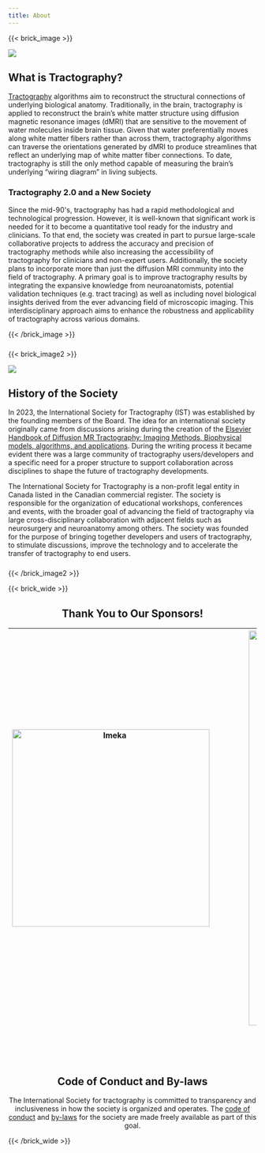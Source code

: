 ```yaml
---
title: About
---
```

{{< brick_image >}}

![](/uploads/tractograms/CST_3D_overlay.png)



## What is Tractography?

<a href="https://en.wikipedia.org/wiki/Tractography">Tractography</a> algorithms aim to reconstruct the structural connections of underlying biological anatomy. Traditionally, in the brain, tractography is applied to reconstruct the brain’s white matter structure using diffusion magnetic resonance images (dMRI) that are sensitive to the movement of water molecules inside brain tissue. Given that water preferentially moves along white matter fibers rather than across them, tractography algorithms can traverse the orientations generated by dMRI to produce streamlines that reflect an underlying map of white matter fiber connections. To date, tractography is still the only method capable of measuring the brain’s underlying “wiring diagram” in living subjects.

<h3> Tractography 2.0 and a New Society </h3>

Since the mid-90's, tractography has had a rapid methodological and technological progression. However, it is well-known that significant work is needed for it to become a quantitative tool ready for the industry and clinicians. To that end, the society was created in part to pursue large-scale collaborative projects to address the accuracy and precision of tractography methods while also increasing the accessibility of tractography for clinicians and non-expert users. Additionally, the society plans to incorporate more than just the diffusion MRI community into the field of tractography. A primary goal is to improve tractography results by integrating the expansive knowledge from neuroanatomists, potential validation techniques (e.g. tract tracing) as well as including novel biological insights derived from the ever advancing field of microscopic imaging. This interdisciplinary approach aims to enhance the robustness and applicability of tractography across various domains.

{{< /brick_image >}}
<h3 id="anchor1"></h3>
{{< brick_image2 >}}

![](/uploads/tractograms/PLI_HIST.png)



## History of the Society

In 2023, the International Society for Tractography (IST) was established by the founding members of the Board. The idea for an international society originally came from discussions arising during the creation of the <a href="https://shop.elsevier.com/books/handbook-of-diffusion-mr-tractography/acqua/978-0-12-818894-1">Elsevier Handbook of Diffusion MR Tractography: Imaging Methods, Biophysical models, algorithms, and applications</a>. During the writing process it became evident there was a large community of tractography users/developers and a specific need for a proper structure to support collaboration across disciplines to shape the future of tractography developments.

The International Society for Tractography is a non-profit legal entity in Canada listed in the Canadian commercial register.  The society is responsible for the organization of educational workshops, conferences and events, with the broader goal of advancing the field of tractography via large cross-disciplinary collaboration with adjacent fields such as neurosurgery and neuroanatomy among others. The society was founded for the purpose of bringing together developers and users of tractography, to stimulate discussions, improve the technology and to accelerate the transfer of tractography to end users.

<h3 id="anchor2"></h3>
{{< /brick_image2 >}}

{{< brick_wide >}}
<center>

## Thank You to Our Sponsors!
|<a href="https://imeka.ca/" rel="IMEKA imaging what matters" target="_blank"><img src="/uploads/photos/imeka-black.png" alt="Imeka"  height="auto" width=400 ></a> |&emsp;&emsp;&emsp;| <a href="https://sts.u-bordeaux.fr/rri-impact" rel="IMaging for Precision medicine within A Collaborative Translational program" target="_blank"><img src="/uploads/photos/logo_IMPACT.png" alt="IMPACT"  height="auto" width=800></a> |&emsp;&emsp;&emsp;| <a href="https://skope.swiss/" rel="Skope: Your Partner in Scientific MR Imaging" target="_blank"><img src="/uploads/photos/Skope_PNG.png" alt="Skope"  width=400 height="auto" width="auto"></a>|
|:--------:|:------:|:-----:|:------:|:-----:|
<br>
<br>
<br>

<h3 id="anchor3"></h3>

## Code of Conduct and By-laws

The International Society for tractography is committed to transparency and inclusiveness in how the society is organized and operates. The <a href="/uploads/pdfs/Code_of_conduct_IST2024.pdf" target="_blank">code of conduct</a> and <a href="/uploads/pdfs/bylaws_IST2024.pdf" target="_blank">by-laws</a> for the society are made freely available as part of this goal.

</center>
{{< /brick_wide >}}
